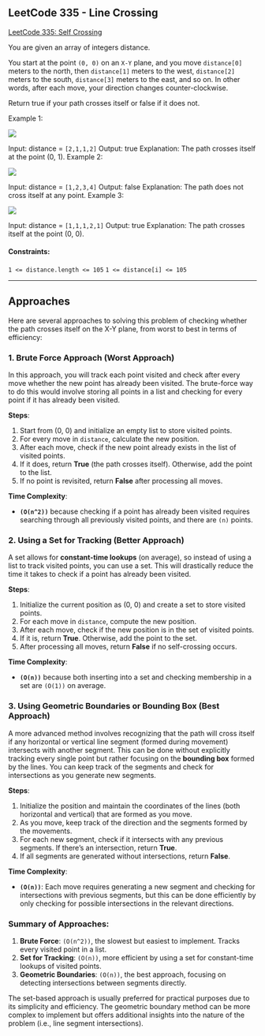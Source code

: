 ## LeetCode 335 - Line Crossing

[LeetCode 335: Self Crossing](https://leetcode.com/problems/self-crossing/description/?envType=problem-list-v2&envId=geometry)

You are given an array of integers distance.

You start at the point `(0, 0)` on an `X-Y` plane, and you move `distance[0]` meters to the north, then `distance[1]` meters to the west, `distance[2]` meters to the south, `distance[3]` meters to the east, and so on. In other words, after each move, your direction changes counter-clockwise.

Return true if your path crosses itself or false if it does not.

Example 1:

<img src="https://assets.leetcode.com/uploads/2022/12/21/11.jpg">

Input: distance = `[2,1,1,2]`
Output: true
Explanation: The path crosses itself at the point (0, 1).
Example 2:

<img src="https://assets.leetcode.com/uploads/2022/12/21/22.jpgv">

Input: distance = `[1,2,3,4]`
Output: false
Explanation: The path does not cross itself at any point.
Example 3:

<img src="https://assets.leetcode.com/uploads/2022/12/21/33.jpg">

Input: distance = `[1,1,1,2,1]`
Output: true
Explanation: The path crosses itself at the point (0, 0).

#### Constraints:

`1 <= distance.length <= 105`
`1 <= distance[i] <= 105`

---

## Approaches

Here are several approaches to solving this problem of checking whether the path crosses itself on the X-Y plane, from worst to best in terms of efficiency:

### 1. **Brute Force Approach (Worst Approach)**

In this approach, you will track each point visited and check after every move whether the new point has already been visited. The brute-force way to do this would involve storing all points in a list and checking for every point if it has already been visited.

**Steps**:

1. Start from (0, 0) and initialize an empty list to store visited points.
2. For every move in `distance`, calculate the new position.
3. After each move, check if the new point already exists in the list of visited points.
4. If it does, return **True** (the path crosses itself). Otherwise, add the point to the list.
5. If no point is revisited, return **False** after processing all moves.

**Time Complexity**:

- **`(O(n^2))`** because checking if a point has already been visited requires searching through all previously visited points, and there are `(n)` points.

### 2. **Using a Set for Tracking (Better Approach)**

A set allows for **constant-time lookups** (on average), so instead of using a list to track visited points, you can use a set. This will drastically reduce the time it takes to check if a point has already been visited.

**Steps**:

1. Initialize the current position as (0, 0) and create a set to store visited points.
2. For each move in `distance`, compute the new position.
3. After each move, check if the new position is in the set of visited points.
4. If it is, return **True**. Otherwise, add the point to the set.
5. After processing all moves, return **False** if no self-crossing occurs.

**Time Complexity**:

- **`(O(n))`** because both inserting into a set and checking membership in a set are `(O(1))` on average.

### 3. **Using Geometric Boundaries or Bounding Box (Best Approach)**

A more advanced method involves recognizing that the path will cross itself if any horizontal or vertical line segment (formed during movement) intersects with another segment. This can be done without explicitly tracking every single point but rather focusing on the **bounding box** formed by the lines. You can keep track of the segments and check for intersections as you generate new segments.

**Steps**:

1. Initialize the position and maintain the coordinates of the lines (both horizontal and vertical) that are formed as you move.
2. As you move, keep track of the direction and the segments formed by the movements.
3. For each new segment, check if it intersects with any previous segments. If there’s an intersection, return **True**.
4. If all segments are generated without intersections, return **False**.

**Time Complexity**:

- **`(O(n))`**: Each move requires generating a new segment and checking for intersections with previous segments, but this can be done efficiently by only checking for possible intersections in the relevant directions.

### Summary of Approaches:

1. **Brute Force**: `(O(n^2))`, the slowest but easiest to implement. Tracks every visited point in a list.
2. **Set for Tracking**: `(O(n))`, more efficient by using a set for constant-time lookups of visited points.
3. **Geometric Boundaries**: `(O(n))`, the best approach, focusing on detecting intersections between segments directly.

The set-based approach is usually preferred for practical purposes due to its simplicity and efficiency. The geometric boundary method can be more complex to implement but offers additional insights into the nature of the problem (i.e., line segment intersections).
